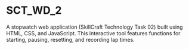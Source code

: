 # SCT_WD_2
 A stopwatch web application (SkillCraft Technology Task 02) built using HTML, CSS, and JavaScript. This interactive tool features functions for starting, pausing, resetting, and recording lap times.
